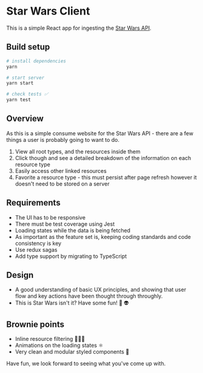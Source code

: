 # Star Wars Client

This is a simple React app for ingesting the [Star Wars API](https://swapi.co/).

## Build setup

```bash
# install dependencies
yarn

# start server
yarn start

# check tests ✅
yarn test
```

## Overview

As this is a simple consume website for the Star Wars API - there are a few things a user is probably going to want to do.

1. View all root types, and the resources inside them
2. Click though and see a detailed breakdown of the information on each resource type
3. Easily access other linked resources
4. Favorite a resource type - this must persist after page refresh however it doesn't need to be stored on a server

## Requirements

- The UI has to be responsive
- There must be test coverage using Jest
- Loading states while the data is being fetched
- As important as the feature set is, keeping coding standards and code consistency is key
- Use redux sagas
- Add type support by migrating to TypeScript

## Design

- A good understanding of basic UX principles, and showing that user flow and key actions have been thought through throughly.
- This is Star Wars isn't it? Have some fun! 🚀 👽

## Brownie points

- Inline resource filtering 🕵🏻‍♀️
- Animations on the loading states ⚛️
- Very clean and modular styled components 🛀

Have fun, we look forward to seeing what you've come up with.
